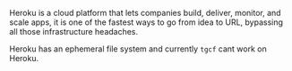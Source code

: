 Heroku is a cloud platform that lets companies build, deliver, monitor, and scale apps, it is one of the fastest ways to go from idea to URL, bypassing all those infrastructure headaches.

Heroku has an ephemeral file system and currently `tgcf` cant work on Heroku.

